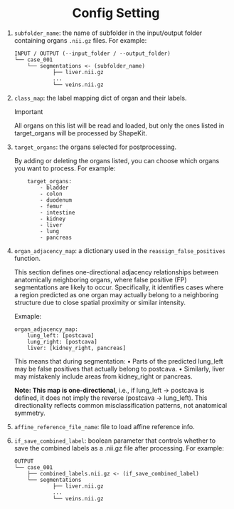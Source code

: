 <h1 align="center">Config Setting</h1>



1. `subfolder_name`: the name of subfolder in the input/output folder containing organs `.nii.gz` files. For example:
    ```
    INPUT / OUTPUT (--input_folder / --output_folder)
    └── case_001
        └── segmentations <- (subfolder_name)
                ├── liver.nii.gz
                ...
                └── veins.nii.gz
    ```

2. `class_map`: the label mapping dict of organ and their labels.
    > [!IMPORTANT]
    > All organs on this list will be read and loaded, but only the ones listed in target_organs will be processed by ShapeKit.

3. `target_organs`: the organs selected for postprocessing. 

    By adding or deleting the organs listed, you can choose which organs you want to process. For example:
    ```
        target_organs:
            - bladder
            - colon
            - duodenum
            - femur
            - intestine
            - kidney
            - liver
            - lung
            - pancreas
    ```


4. `organ_adjacency_map`: a dictionary used in the `reassign_false_positives` function. 
    
    This section defines one-directional adjacency relationships between anatomically neighboring organs, where false positive (FP) segmentations are likely to occur. Specifically, it identifies cases where a region predicted as one organ may actually belong to a neighboring structure due to close spatial proximity or similar intensity.

    Exmaple:
    ```
    organ_adjacency_map:
        lung_left: [postcava]
        lung_right: [postcava]
        liver: [kidney_right, pancreas]
    ```

    This means that during segmentation:
	•	Parts of the predicted lung_left may be false positives that actually belong to postcava.
	•	Similarly, liver may mistakenly include areas from kidney_right or pancreas.

    **Note: This map is one-directional**, i.e., if lung_left → postcava is defined, it does not imply the reverse (postcava → lung_left). This directionality reflects common misclassification patterns, not anatomical symmetry.

5. `affine_reference_file_name`: file to load affine reference info.

6. `if_save_combined_label`: boolean parameter that controls whether to save the combined labels as a .nii.gz file after processing. For example:

    ```
    OUTPUT
    └── case_001
        ├── combined_labels.nii.gz <- (if_save_combined_label)
        └── segmentations
                ├── liver.nii.gz
                ...
                └── veins.nii.gz
    ```